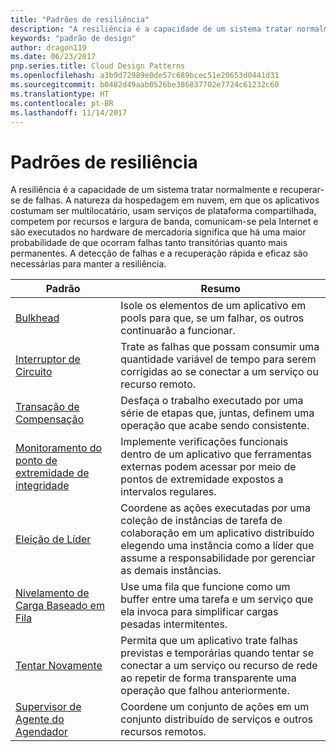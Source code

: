 ```yaml
---
title: "Padrões de resiliência"
description: "A resiliência é a capacidade de um sistema tratar normalmente e recuperar-se de falhas. A natureza da hospedagem em nuvem, em que os aplicativos costumam ser multilocatário, usam serviços de plataforma compartilhada, competem por recursos e largura de banda, comunicam-se pela Internet e são executados no hardware de mercadoria significa que há uma maior probabilidade de que ocorram falhas tanto transitórias quanto mais permanentes. A detecção de falhas e a recuperação rápida e eficaz são necessárias para manter a resiliência."
keywords: "padrão de design"
author: dragon119
ms.date: 06/23/2017
pnp.series.title: Cloud Design Patterns
ms.openlocfilehash: a3b9d72989e0de57c689bcec51e20653d0441d31
ms.sourcegitcommit: b0482d49aab0526be386837702e7724c61232c60
ms.translationtype: HT
ms.contentlocale: pt-BR
ms.lasthandoff: 11/14/2017
---
```

# <a name="resiliency-patterns"></a>Padrões de resiliência

A resiliência é a capacidade de um sistema tratar normalmente e recuperar-se de falhas. A natureza da hospedagem em nuvem, em que os aplicativos costumam ser multilocatário, usam serviços de plataforma compartilhada, competem por recursos e largura de banda, comunicam-se pela Internet e são executados no hardware de mercadoria significa que há uma maior probabilidade de que ocorram falhas tanto transitórias quanto mais permanentes. A detecção de falhas e a recuperação rápida e eficaz são necessárias para manter a resiliência.

| Padrão | Resumo |
| ------- | ------- |
| [Bulkhead](../bulkhead.md) | Isole os elementos de um aplicativo em pools para que, se um falhar, os outros continuarão a funcionar. |
| [Interruptor de Circuito](../circuit-breaker.md) | Trate as falhas que possam consumir uma quantidade variável de tempo para serem corrigidas ao se conectar a um serviço ou recurso remoto. |
| [Transação de Compensação](../compensating-transaction.md) | Desfaça o trabalho executado por uma série de etapas que, juntas, definem uma operação que acabe sendo consistente. |
| [Monitoramento do ponto de extremidade de integridade](../health-endpoint-monitoring.md) | Implemente verificações funcionais dentro de um aplicativo que ferramentas externas podem acessar por meio de pontos de extremidade expostos a intervalos regulares. |
| [Eleição de Líder](../leader-election.md) | Coordene as ações executadas por uma coleção de instâncias de tarefa de colaboração em um aplicativo distribuído elegendo uma instância como a líder que assume a responsabilidade por gerenciar as demais instâncias. |
| [Nivelamento de Carga Baseado em Fila](../queue-based-load-leveling.md) | Use uma fila que funcione como um buffer entre uma tarefa e um serviço que ela invoca para simplificar cargas pesadas intermitentes. |
| [Tentar Novamente](../retry.md) | Permita que um aplicativo trate falhas previstas e temporárias quando tentar se conectar a um serviço ou recurso de rede ao repetir de forma transparente uma operação que falhou anteriormente. |
| [Supervisor de Agente do Agendador](../scheduler-agent-supervisor.md) | Coordene um conjunto de ações em um conjunto distribuído de serviços e outros recursos remotos. |